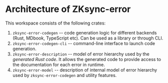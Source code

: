 # Architecture of ZKsync-error


This workspace consists of the following crates:

1. `zksync-error-codegen` -- code generation logic for different backends (Rust, MDbook, TypeScript etc). Can be used as a library or through CLI.
2. `zksync-error-codegen-cli` -- command-line interface to launch code generation.
3. `zksync-error-description` -- model of error hierarchy used by the *generated Rust code*. It allows the generated code to provide access to the documentation for each error in runtime.
4. `zksync-error-model` -- description of internal model of error hierarchy used by `zksync-error-codegen` and utility features.

